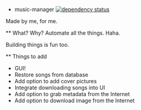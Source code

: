 * music-manager
[![dependency status](https://deps.rs/repo/github/luqmanishere/music-manager/status.svg)](https://deps.rs/repo/github/luqmanishere/music-manager)

Made by me, for me.

** What? Why?
Automate all the things. Haha.

Building things is fun too.



** Things to add
- GUI!
- Restore songs from database
- Add option to add cover pictures
- Integrate downloading songs into UI
- Add option to grab metadata from the Internet
- Add option to download image from the Internet
